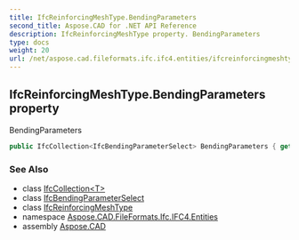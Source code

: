 ```yaml
---
title: IfcReinforcingMeshType.BendingParameters
second_title: Aspose.CAD for .NET API Reference
description: IfcReinforcingMeshType property. BendingParameters
type: docs
weight: 20
url: /net/aspose.cad.fileformats.ifc.ifc4.entities/ifcreinforcingmeshtype/bendingparameters/
---
```

## IfcReinforcingMeshType.BendingParameters property

BendingParameters

```csharp
public IfcCollection<IfcBendingParameterSelect> BendingParameters { get; set; }
```

### See Also

* class [IfcCollection&lt;T&gt;](../../../aspose.cad.fileformats.ifc/ifccollection-1/)
* class [IfcBendingParameterSelect](../../../aspose.cad.fileformats.ifc.ifc4.types/ifcbendingparameterselect/)
* class [IfcReinforcingMeshType](../)
* namespace [Aspose.CAD.FileFormats.Ifc.IFC4.Entities](../../ifcreinforcingmeshtype/)
* assembly [Aspose.CAD](../../../)


